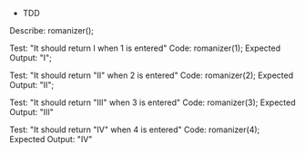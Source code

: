 * TDD

Describe: romanizer();

Test: "It should return I when 1 is entered"
Code: romanizer(1);
Expected Output: "I";

Test: "It should return "II" when 2 is entered"
Code: romanizer(2);
Expected Output: "II";

Test: "It should return "III" when 3 is entered"
Code: romanizer(3);
Expected Output: "III"

Test: "It should return "IV" when 4 is entered"
Code: romanizer(4);
Expected Output: "IV"